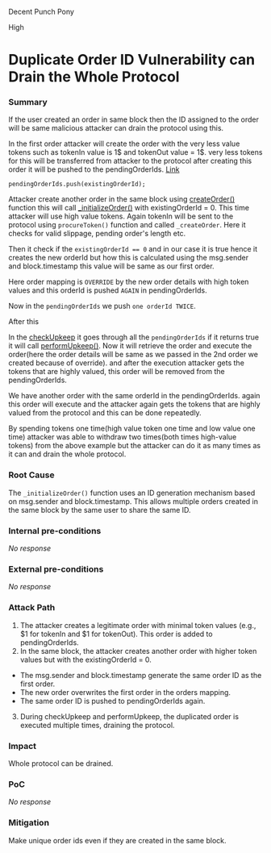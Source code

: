 Decent Punch Pony

High

# Duplicate Order ID Vulnerability can Drain the Whole Protocol

### Summary

If the user created an order in same block then the ID assigned to the order will be same malicious attacker can drain the protocol using this.

In the first order attacker will create the order with the very less value tokens such as tokenIn value is 1$ and tokenOut value = 1$. very less tokens for this will be transferred from attacker to the protocol after creating this order it will be pushed to the pendingOrderIds. [Link](https://github.com/sherlock-audit/2024-11-oku/blob/main/oku-custom-order-types/contracts/automatedTrigger/Bracket.sol#L496)

```solidity
pendingOrderIds.push(existingOrderId);
``` 

Attacker create another order in the same block using [createOrder()](https://github.com/sherlock-audit/2024-11-oku/blob/main/oku-custom-order-types/contracts/automatedTrigger/Bracket.sol#L184) function this will call [_initializeOrder()](https://github.com/sherlock-audit/2024-11-oku/blob/main/oku-custom-order-types/contracts/automatedTrigger/Bracket.sol#L340) with existingOrderId = 0. This time attacker will use high value tokens. Again tokenIn will be sent to the protocol using `procureToken()` function and called `_createOrder`. Here it checks for valid slippage, pending order's length etc. 

Then it check if the `existingOrderId == 0` and in our case it is true hence it creates the new orderId but how this is calculated using the msg.sender and block.timestamp this value will be same as our first order.

Here order mapping is `OVERRIDE` by the new order details with high token values and this orderId is pushed `AGAIN` in pendingOrderIds.

Now in the `pendingOrderIds` we push `one orderId TWICE`.

After this 

In the [checkUpkeep](https://github.com/sherlock-audit/2024-11-oku/blob/main/oku-custom-order-types/contracts/automatedTrigger/Bracket.sol#L39) it goes through all the `pendingOrderIds` if it returns true it will call [performUpkeep()](https://github.com/sherlock-audit/2024-11-oku/blob/main/oku-custom-order-types/contracts/automatedTrigger/Bracket.sol#L85). Now it will retrieve the order and execute the order(here the order details will be same as we passed in the 2nd order we created because of override). and after the execution attacker gets the tokens that are highly valued, this order will be removed from the pendingOrderIds. 

We have another order with the same orderId in the pendingOrderIds. again this order will execute and the attacker again gets the tokens that are highly valued from the protocol and this can be done repeatedly.

By spending tokens one time(high value token one time and low value one time) attacker was able to withdraw two times(both times high-value tokens) from the above example but the attacker can do it as many times as it can and drain the whole protocol.

### Root Cause

The `_initializeOrder()` function uses an ID generation mechanism based on msg.sender and block.timestamp. This allows multiple orders created in the same block by the same user to share the same ID.

### Internal pre-conditions

_No response_

### External pre-conditions

_No response_

### Attack Path

1. The attacker creates a legitimate order with minimal token values (e.g., $1 for tokenIn and $1 for tokenOut). This order is added to pendingOrderIds.
2. In the same block, the attacker creates another order with higher token values but with the existingOrderId = 0.
  - The msg.sender and block.timestamp generate the same order ID as the first order.
  - The new order overwrites the first order in the orders mapping.
  - The same order ID is pushed to pendingOrderIds again.
3. During checkUpkeep and performUpkeep, the duplicated order is executed multiple times, draining the protocol.  

### Impact

Whole protocol can be drained.

### PoC

_No response_

### Mitigation

Make unique order ids even if they are created in the same block.